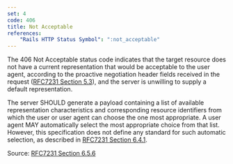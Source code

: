 ```yaml
---
set: 4
code: 406
title: Not Acceptable
references:
    "Rails HTTP Status Symbol": ":not_acceptable"
---
```


The 406 Not Acceptable status code indicates that the target resource does not
have a current representation that would be acceptable to the user agent,
according to the proactive negotiation header fields received in the request
([RFC7231 Section 5.3][2]), and the server is unwilling to supply a default
representation.

The server SHOULD generate a payload containing a list of available
representation characteristics and corresponding resource identifiers from which
the user or user agent can choose the one most appropriate. A user agent MAY
automatically select the most appropriate choice from that list. However, this
specification does not define any standard for such automatic selection, as
described in [RFC7231 Section 6.4.1][3].

Source: [RFC7231 Section 6.5.6][1]

[1]: <http://tools.ietf.org/html/rfc7231#section-6.5.6>
[2]: <http://tools.ietf.org/html/rfc7231#section-5.3>
[3]: <http://tools.ietf.org/html/rfc7231#section-6.4.1>